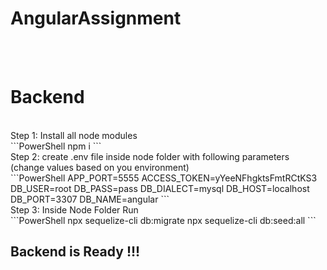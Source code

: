 # AngularAssignment
 <br /> <br />
<h1>Backend</h1>
 <br /> 
Step 1: Install all node modules <br />
```PowerShell
npm i
```
 <br />
Step 2: create .env file inside node folder with following parameters (change values based on you environment) <br />
```PowerShell
APP_PORT=5555 
ACCESS_TOKEN=yYeeNFhgktsFmtRCtKS3 
DB_USER=root 
DB_PASS=pass
DB_DIALECT=mysql
DB_HOST=localhost
DB_PORT=3307
DB_NAME=angular
```
 <br />
Step 3: Inside Node Folder Run <br />
```PowerShell
npx sequelize-cli db:migrate 
npx sequelize-cli db:seed:all
```
 <br />
<h2>Backend is Ready !!! </h2>